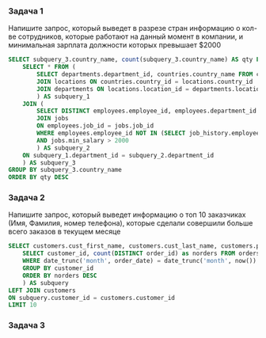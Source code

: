 ### Задача 1

Напишите запрос, который выведет в разрезе стран информацию о кол-ве сотрудников, которые работают на данный момент в компании, и минимальная зарплата должности которых превышает $2000

```SQL
SELECT subquery_3.country_name, count(subquery_3.country_name) AS qty FROM (
	SELECT * FROM (
		SELECT departments.department_id, countries.country_name FROM countries
		JOIN locations ON countries.country_id = locations.country_id
		JOIN departments ON locations.location_id = departments.location_id
		) AS subquery_1
	JOIN (
		SELECT DISTINCT employees.employee_id, employees.department_id FROM employees
		JOIN jobs
		ON employees.job_id = jobs.job_id
		WHERE employees.employee_id NOT IN (SELECT job_history.employee_id FROM job_history)
		AND jobs.min_salary > 2000
		) AS subquery_2
	ON subquery_1.department_id = subquery_2.department_id
	) AS subquery_3
GROUP BY subquery_3.country_name
ORDER BY qty DESC
```


### Задача 2

 Напишите запрос, который выведет информацию о топ 10 заказчиках (Имя, Фамилия, номер телефона), которые сделали совершили больше всего заказов в текущем месяце

```SQL
SELECT customers.cust_first_name, customers.cust_last_name, customers.phone_numbers FROM (
	SELECT customer_id, count(DISTINCT order_id) as norders FROM orders
	WHERE date_trunc('month', order_date) = date_trunc('month', now())
	GROUP BY customer_id
	ORDER BY norders DESC
	) AS subquery
LEFT JOIN customers
ON subquery.customer_id = customers.customer_id
LIMIT 10
```


### Задача 3

